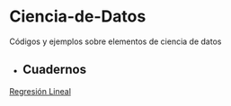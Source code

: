 # Ciencia-de-Datos
Códigos y ejemplos sobre elementos de ciencia de datos
* ## Cuadernos
[Regresión Lineal](https://nbviewer.jupyter.org/github/DavidSolan0/Ciencia-de-Datos/blob/main/Regresi%C3%B3n%20Lineal/Regresi%C3%B3n%20Lineal.ipynb)
